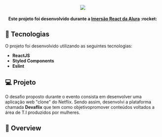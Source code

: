 <p align="center">
  <img src="https://i.postimg.cc/J0dTnDsm/ndice.png" align="center"/> 
</p>  
<h4 align="center">
Este projeto foi desenvolvido durante a <a href="https://www.alura.com.br/imersao-react/">Imersão React da Alura</a>  :rocket:
</h4>  

## :rocket: Tecnologias 
O projeto foi desenvolvido utilizando as seguintes tecnologias:
<ul style="list-style:">
    <strong><li>ReactJS </li>
    <li>Styled Components </li>
     <li>Eslint </li>
  </strong>
</ul>

## 💻 Projeto
O desafio proposto durante o evento consista em desenvolver uma aplicação web "clone" do Netflix. Sendo assim, desenvolvi a plataforma chamada 
<strong>Devaflix</strong> que tem como objetivopromover conteúdos voltados a área de T.I produzidos por mulheres. 

## :sunflower: Overview

